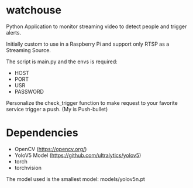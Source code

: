 # watchouse

Python Application to monitor streaming video to detect people and trigger alerts.

Initially custom to use in a Raspberry Pi and support only RTSP as a Streaming Source.

The script is main.py and the envs is required:
- HOST
- PORT
- USR
- PASSWORD

Personalize the check_trigger function to make request to your favorite service trigger a push. (My is Push-bullet)

# Dependencies
- OpenCV (https://opencv.org/)
- YoloV5 Model (https://github.com/ultralytics/yolov5)
- torch
- torchvision

The model used is the smallest model: models/yolov5n.pt